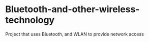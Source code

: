 # Bluetooth-and-other-wireless-technology
Project that uses Bluetooth, and WLAN to provide network access
